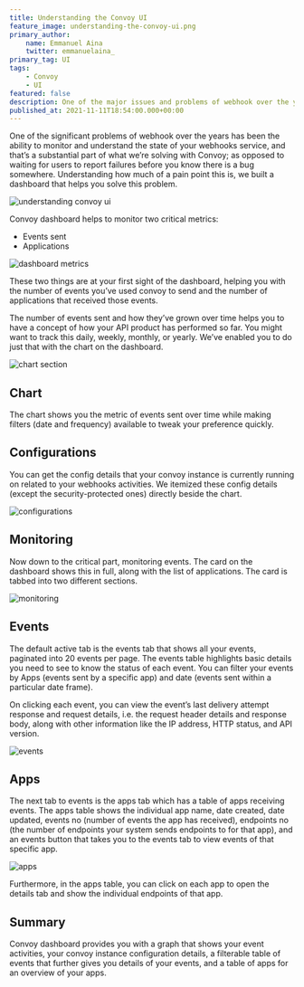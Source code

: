 ```yaml
---
title: Understanding the Convoy UI
feature_image: understanding-the-convoy-ui.png
primary_author:
    name: Emmanuel Aina
    twitter: emmanuelaina_
primary_tag: UI
tags:
    - Convoy
    - UI
featured: false
description: One of the major issues and problems of webhook over the years has been the ability to monitor and understand the state of your webhooks service at any time, and that’s a major part of what we’re solving with Convoy as opposed to waiting for users to report failures before you..
published_at: 2021-11-11T18:54:00.000+00:00
---
```


One of the significant problems of webhook over the years has been the ability to monitor and understand the state of your webhooks service, and that’s a substantial part of what we’re solving with Convoy; as opposed to waiting for users to report failures before you know there is a bug somewhere. Understanding how much of a pain point this is, we built a dashboard that helps you solve this problem.

![understanding convoy ui](../../blog-assets/understanding_the_convoy_ui.png)

Convoy dashboard helps to monitor two critical metrics:

-   Events sent
-   Applications

![dashboard metrics](../../blog-assets/metrics.png)

These two things are at your first sight of the dashboard, helping you with the number of events you’ve used convoy to send and the number of applications that received those events.

The number of events sent and how they’ve grown over time helps you to have a concept of how your API product has performed so far. You might want to track this daily, weekly, monthly, or yearly. We’ve enabled you to do just that with the chart on the dashboard.

![chart section](../../blog-assets/chart_section.gif)

## Chart

The chart shows you the metric of events sent over time while making filters (date and frequency) available to tweak your preference quickly.

## Configurations

You can get the config details that your convoy instance is currently running on related to your webhooks activities. We itemized these config details (except the security-protected ones) directly beside the chart.

![configurations](../../blog-assets/configurations.png)

## Monitoring

Now down to the critical part, monitoring events. The card on the dashboard shows this in full, along with the list of applications. The card is tabbed into two different sections.

![monitoring](../../blog-assets/monitoring.png)

## Events

The default active tab is the events tab that shows all your events, paginated into 20 events per page. The events table highlights basic details you need to see to know the status of each event. You can filter your events by Apps (events sent by a specific app) and date (events sent within a particular date frame).

On clicking each event, you can view the event’s last delivery attempt response and request details, i.e. the request header details and response body, along with other information like the IP address, HTTP status, and API version.

![events](../../blog-assets/events.gif)

## Apps

The next tab to events is the apps tab which has a table of apps receiving events. The apps table shows the individual app name, date created, date updated, events no (number of events the app has received), endpoints no (the number of endpoints your system sends endpoints to for that app), and an events button that takes you to the events tab to view events of that specific app.

![apps](../../blog-assets/apps.gif)

Furthermore, in the apps table, you can click on each app to open the details tab and show the individual endpoints of that app.

## Summary

Convoy dashboard provides you with a graph that shows your event activities, your convoy instance configuration details, a filterable table of events that further gives you details of your events, and a table of apps for an overview of your apps.
